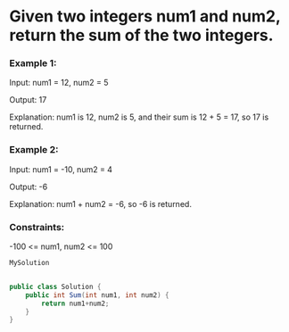 # Given two integers num1 and num2, return the sum of the two integers.
 

### Example 1:

Input: num1 = 12, num2 = 5

Output: 17

Explanation: num1 is 12, num2 is 5, and their sum is 12 + 5 = 17, so 17 is returned.

### Example 2:

Input: num1 = -10, num2 = 4

Output: -6

Explanation: num1 + num2 = -6, so -6 is returned.
 

### Constraints:

-100 <= num1, num2 <= 100


``` csharp
MySolution


public class Solution {
    public int Sum(int num1, int num2) {
        return num1+num2;
    }
}
